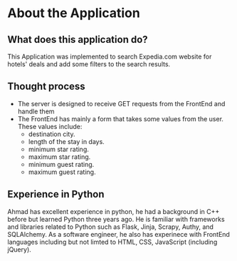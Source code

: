 About the Application
=====================

## What does this application do?
This Application was implemented to search Expedia.com website for hotels' deals and add some filters to the search results.

## Thought process
 - The server is designed to receive GET requests from the FrontEnd and handle them
 - The FrontEnd has mainly a form that takes some values from the user. These values include:
 	- destination city.
 	- length of the stay in days.
 	- minimum star rating.
 	- maximum star rating.
 	- minimum guest rating.
 	- maximum guest rating.

## Experience in Python
Ahmad has excellent experience in python, he had a background in C++ before but learned Python three years ago. He is familiar with frameworks and libraries related to Python such as Flask, Jinja, Scrapy, Authy, and SQLAlchemy. As a software engineer, he also has experinece with FrontEnd languages including but not limted to HTML, CSS, JavaScript (including jQuery).
